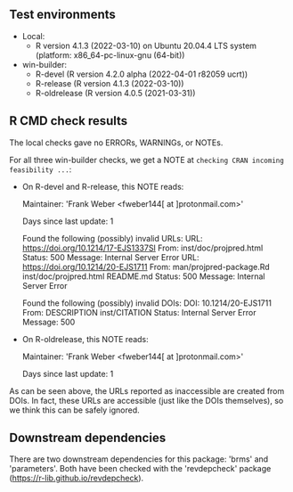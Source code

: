 ## Test environments

* Local:
    + R version 4.1.3 (2022-03-10) on Ubuntu 20.04.4 LTS system (platform:
      x86_64-pc-linux-gnu (64-bit))
* win-builder:
    + R-devel (R version 4.2.0 alpha (2022-04-01 r82059 ucrt))
    + R-release (R version 4.1.3 (2022-03-10))
    + R-oldrelease (R version 4.0.5 (2021-03-31))

## R CMD check results

The local checks gave no ERRORs, WARNINGs, or NOTEs.

For all three win-builder checks, we get a NOTE at
`checking CRAN incoming feasibility ...`:

* On R-devel and R-release, this NOTE reads:
    
    Maintainer: 'Frank Weber <fweber144[ at ]protonmail.com>'
    
    Days since last update: 1
    
    Found the following (possibly) invalid URLs:
      URL: https://doi.org/10.1214/17-EJS1337SI
        From: inst/doc/projpred.html
        Status: 500
        Message: Internal Server Error
      URL: https://doi.org/10.1214/20-EJS1711
        From: man/projpred-package.Rd
              inst/doc/projpred.html
              README.md
        Status: 500
        Message: Internal Server Error
    
    Found the following (possibly) invalid DOIs:
      DOI: 10.1214/20-EJS1711
        From: DESCRIPTION
              inst/CITATION
        Status: Internal Server Error
        Message: 500

* On R-oldrelease, this NOTE reads:
    
    Maintainer: 'Frank Weber <fweber144[ at ]protonmail.com>'
    
    Days since last update: 1

As can be seen above, the URLs reported as inaccessible are created from DOIs.
In fact, these URLs are accessible (just like the DOIs themselves), so we think
this can be safely ignored.

## Downstream dependencies

There are two downstream dependencies for this package: 'brms' and 'parameters'.
Both have been checked with the 'revdepcheck' package
(<https://r-lib.github.io/revdepcheck>).
